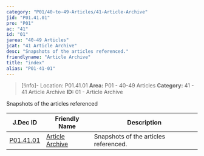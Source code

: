 ```yaml
---
category: "P01/40-to-49-Articles/41-Article-Archive"
jid: "P01.41.01"
pro: "P01"
ac: "41"
id: "01"
jarea: "40-49 Articles"
jcat: "41 Article Archive"
desc: "Snapshots of the articles referenced."
friendlyname: "Article Archive"
title: "index"
alias: "P01-41-01"
---
```

>[!info]- Location: P01.41.01
>**Area:** P01 - 40-49 Articles
>**Category:** 41 - 41 Article Archive
>**ID:** 01 - Article Archive

Snapshots of the articles referenced

| J.Dec ID                                                                                | Friendly Name                                                                                 | Description                           |
| --------------------------------------------------------------------------------------- | --------------------------------------------------------------------------------------------- | ------------------------------------- |
| [P01.41.01](index.md) | [Article Archive](index.md) | Snapshots of the articles referenced. |

